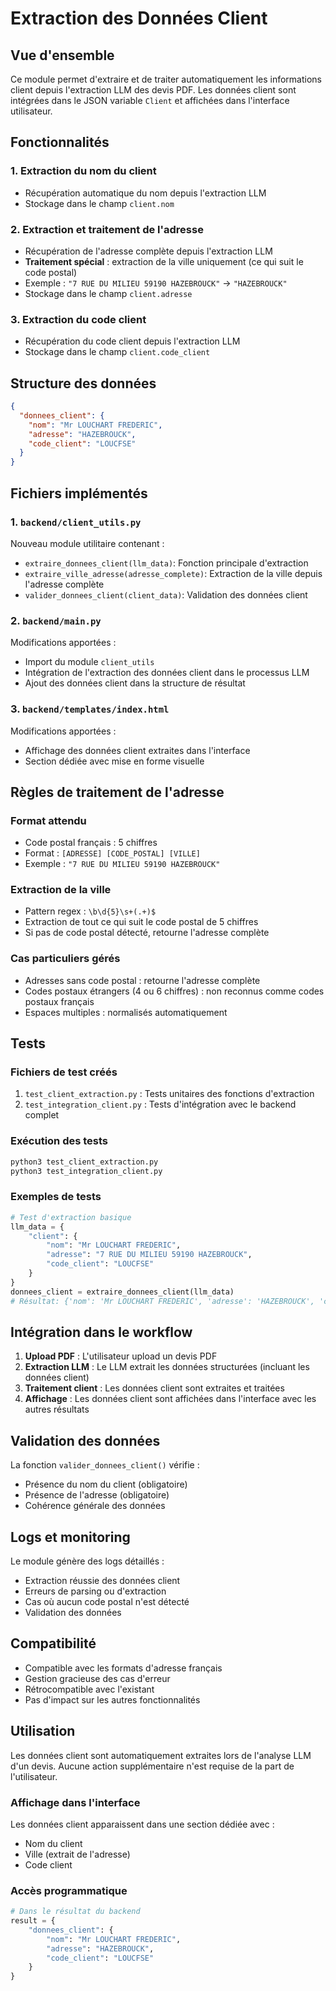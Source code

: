 # Extraction des Données Client

## Vue d'ensemble

Ce module permet d'extraire et de traiter automatiquement les informations client depuis l'extraction LLM des devis PDF. Les données client sont intégrées dans le JSON variable `Client` et affichées dans l'interface utilisateur.

## Fonctionnalités

### 1. Extraction du nom du client
- Récupération automatique du nom depuis l'extraction LLM
- Stockage dans le champ `client.nom`

### 2. Extraction et traitement de l'adresse
- Récupération de l'adresse complète depuis l'extraction LLM
- **Traitement spécial** : extraction de la ville uniquement (ce qui suit le code postal)
- Exemple : `"7 RUE DU MILIEU 59190 HAZEBROUCK"` → `"HAZEBROUCK"`
- Stockage dans le champ `client.adresse`

### 3. Extraction du code client
- Récupération du code client depuis l'extraction LLM
- Stockage dans le champ `client.code_client`

## Structure des données

```json
{
  "donnees_client": {
    "nom": "Mr LOUCHART FREDERIC",
    "adresse": "HAZEBROUCK",
    "code_client": "LOUCFSE"
  }
}
```

## Fichiers implémentés

### 1. `backend/client_utils.py`
Nouveau module utilitaire contenant :
- `extraire_donnees_client(llm_data)`: Fonction principale d'extraction
- `extraire_ville_adresse(adresse_complete)`: Extraction de la ville depuis l'adresse complète
- `valider_donnees_client(client_data)`: Validation des données client

### 2. `backend/main.py`
Modifications apportées :
- Import du module `client_utils`
- Intégration de l'extraction des données client dans le processus LLM
- Ajout des données client dans la structure de résultat

### 3. `backend/templates/index.html`
Modifications apportées :
- Affichage des données client extraites dans l'interface
- Section dédiée avec mise en forme visuelle

## Règles de traitement de l'adresse

### Format attendu
- Code postal français : 5 chiffres
- Format : `[ADRESSE] [CODE_POSTAL] [VILLE]`
- Exemple : `"7 RUE DU MILIEU 59190 HAZEBROUCK"`

### Extraction de la ville
- Pattern regex : `\b\d{5}\s+(.+)$`
- Extraction de tout ce qui suit le code postal de 5 chiffres
- Si pas de code postal détecté, retourne l'adresse complète

### Cas particuliers gérés
- Adresses sans code postal : retourne l'adresse complète
- Codes postaux étrangers (4 ou 6 chiffres) : non reconnus comme codes postaux français
- Espaces multiples : normalisés automatiquement

## Tests

### Fichiers de test créés
1. `test_client_extraction.py` : Tests unitaires des fonctions d'extraction
2. `test_integration_client.py` : Tests d'intégration avec le backend complet

### Exécution des tests
```bash
python3 test_client_extraction.py
python3 test_integration_client.py
```

### Exemples de tests
```python
# Test d'extraction basique
llm_data = {
    "client": {
        "nom": "Mr LOUCHART FREDERIC",
        "adresse": "7 RUE DU MILIEU 59190 HAZEBROUCK",
        "code_client": "LOUCFSE"
    }
}
donnees_client = extraire_donnees_client(llm_data)
# Résultat: {'nom': 'Mr LOUCHART FREDERIC', 'adresse': 'HAZEBROUCK', 'code_client': 'LOUCFSE'}
```

## Intégration dans le workflow

1. **Upload PDF** : L'utilisateur upload un devis PDF
2. **Extraction LLM** : Le LLM extrait les données structurées (incluant les données client)
3. **Traitement client** : Les données client sont extraites et traitées
4. **Affichage** : Les données client sont affichées dans l'interface avec les autres résultats

## Validation des données

La fonction `valider_donnees_client()` vérifie :
- Présence du nom du client (obligatoire)
- Présence de l'adresse (obligatoire)
- Cohérence générale des données

## Logs et monitoring

Le module génère des logs détaillés :
- Extraction réussie des données client
- Erreurs de parsing ou d'extraction
- Cas où aucun code postal n'est détecté
- Validation des données

## Compatibilité

- Compatible avec les formats d'adresse français
- Gestion gracieuse des cas d'erreur
- Rétrocompatible avec l'existant
- Pas d'impact sur les autres fonctionnalités

## Utilisation

Les données client sont automatiquement extraites lors de l'analyse LLM d'un devis. Aucune action supplémentaire n'est requise de la part de l'utilisateur.

### Affichage dans l'interface
Les données client apparaissent dans une section dédiée avec :
- Nom du client
- Ville (extrait de l'adresse)
- Code client

### Accès programmatique
```python
# Dans le résultat du backend
result = {
    "donnees_client": {
        "nom": "Mr LOUCHART FREDERIC",
        "adresse": "HAZEBROUCK",
        "code_client": "LOUCFSE"
    }
}
``` 
